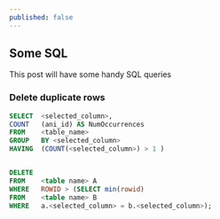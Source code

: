 ```yaml
---
published: false
---
```

## Some SQL 

This post will have some handy SQL queries

### Delete duplicate rows

```*.sql
SELECT	<selected_column>,
COUNT	(ani_id) AS NumOccurrences
FROM	<table_name>
GROUP 	BY <selected_column>
HAVING 	(COUNT(<selected_column>) > 1 )


DELETE 
FROM	<table name> A
WHERE	ROWID > (SELECT min(rowid)
FROM	<table name> B
WHERE 	a.<selected_column> = b.<selected_column>);

```
